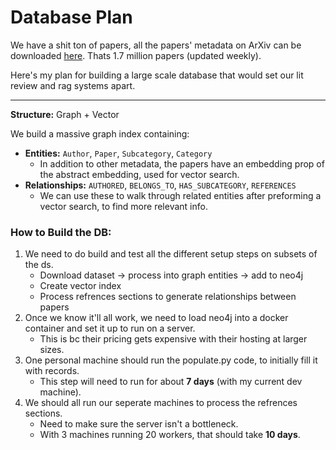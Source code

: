 # Database Plan

We have a shit ton of papers, all the papers' metadata on ArXiv can be downloaded [here](https://www.kaggle.com/datasets/Cornell-University/arxiv). Thats 1.7 million papers (updated weekly).

Here's my plan for building a large scale database that would set our lit review and rag systems apart.

---

**Structure:** Graph + Vector

We build a massive graph index containing:
- **Entities:** `Author`, `Paper`, `Subcategory`, `Category`
    - In addition to other metadata, the papers have an embedding prop of the abstract embedding, used for vector search.
- **Relationships:**  `AUTHORED`, `BELONGS_TO`, `HAS_SUBCATEGORY`, `REFERENCES`
    - We can use these to walk through related entities after preforming a vector search, to find more relevant info.

### How to Build the DB:
1. We need to do build and test all the different setup steps on subsets of the ds.
    - Download dataset -> process into graph entities -> add to neo4j
    - Create vector index
    - Process refrences sections to generate relationships between papers
2. Once we know it'll all work, we need to load neo4j into a docker container and set it up to run on a server.
    - This is bc their pricing gets expensive with their hosting at larger sizes.
3. One personal machine should run the populate.py code, to initially fill it with records.
    - This step will need to run for about **7 days** (with my current dev machine). 
4. We should all run our seperate machines to process the refrences sections.
    - Need to make sure the server isn't a bottleneck.
    - With 3 machines running 20 workers, that should take **10 days**.


